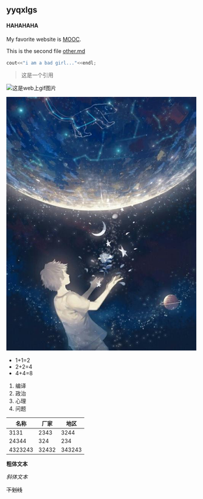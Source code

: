 ## yyqxlgs

#### HAHAHAHA

My favorite website is [MOOC](https://www.icourse163.org/).<br>

This is the second file [other.md](https://github.com/SLKAYYQX/yyqxlgs/blob/main/other.md)

```c++
cout<<"i am a bad girl..."<<endl;
```

> 这是一个引用

![这是web上gif图片](https://img0.baidu.com/it/u=2333287752,1764466857&fm=26&fmt=auto&gp=0.jpg)


![本地图片](https://github.com/SLKAYYQX/yyqxlgs/blob/main/s1.png)


- 1+1=2
- 2+2=4
- 4+4=8


1. 编译
2. 政治
3. 心理
4. 问题



| 名称 | 厂家 | 地区 |
| -------- | ---- | ---- |
| 3131     | 2343 | 3244   |
| 24344     | 324 | 234  |
|4323243    | 32432 | 343243   |

**粗体文本**

*斜体文本*

~~下划线~~

